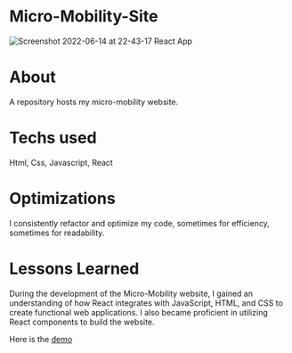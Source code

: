 # Micro-Mobility-Site
![Screenshot 2022-06-14 at 22-43-17 React App](https://user-images.githubusercontent.com/94779649/173752068-4bfebf75-263b-41b4-a0e1-e27cabab2715.png)
# About
A repository hosts my micro-mobility website.
# Techs used
Html, Css, Javascript, React
# Optimizations
I consistently refactor and optimize my code, sometimes for efficiency, sometimes for readability.
# Lessons Learned
During the development of the Micro-Mobility website, I gained an understanding of how React integrates with JavaScript, HTML, and CSS to create functional web applications. I also became proficient in utilizing React components to build the website.

Here is the [demo](https://micro-mobile.netlify.app/)




